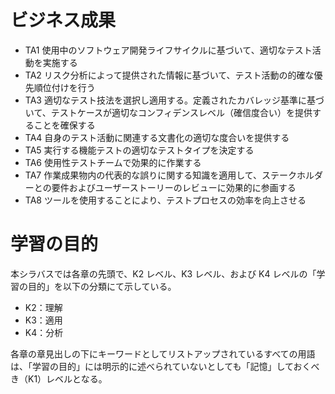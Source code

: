 # ビジネス成果

* TA1 使用中のソフトウェア開発ライフサイクルに基づいて、適切なテスト活動を実施する
* TA2 リスク分析によって提供された情報に基づいて、テスト活動の的確な優先順位付けを行う
* TA3 適切なテスト技法を選択し適用する。定義されたカバレッジ基準に基づいて、テストケースが適切なコンフィデンスレベル（確信度合い）を提供することを確保する
* TA4 自身のテスト活動に関連する文書化の適切な度合いを提供する
* TA5 実行する機能テストの適切なテストタイプを決定する
* TA6 使用性テストチームで効果的に作業する
* TA7 作業成果物内の代表的な誤りに関する知識を適用して、ステークホルダーとの要件およびユーザーストーリーのレビューに効果的に参画する
* TA8 ツールを使用することにより、テストプロセスの効率を向上させる

# 学習の目的

本シラバスでは各章の先頭で、K2 レベル、K3 レベル、および K4 レベルの「学習の目的」を以下の分類にて示している。

* K2：理解
* K3：適用
* K4：分析

各章の章見出しの下にキーワードとしてリストアップされているすべての用語は、「学習の目的」には明示的に述べられていないとしても「記憶」しておくべき（K1）レベルとなる。
